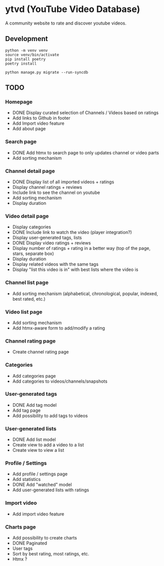 # ytvd (YouTube Video Database)

A community website to rate and discover youtube videos.

## Development

```
python -m venv venv
source venv/bin/activate
pip install poetry
poetry install
```

```
python manage.py migrate --run-syncdb
```

## TODO

### Homepage
- DONE Display curated selection of Channels / Videos based on ratings
- Add links to Github in footer
- Add Import video feature
- Add about page

### Search page
- DONE Add htmx to search page to only updates channel or video parts
- Add sorting mechanism

### Channel detail page
- DONE Display list of all imported videos + ratings
- Display channel ratings + reviews
- Include link to see the channel on youtube
- Add sorting mechanism
- Display duration

### Video detail page
- Display categories
- DONE Include link to watch the video (player integration?)
- Display user-generated tags, lists
- DONE Display video ratings + reviews
- Display number of ratings + rating in a better way (top of the page, stars, separate box)
- Display duration
- Display related videos with the same tags
- Display "list this video is in" with best lists where the video is

### Channel list page
- Add sorting mechanism (alphabetical, chronological, popular, indexed, best rated, etc.)

### Video list page
- Add sorting mechanism
- Add htmx-aware form to add/modify a rating

### Channel rating page
- Create channel rating page

### Categories
- Add categories page
- Add categories to videos/channels/snapshots

### User-generated tags
- DONE Add tag model
- Add tag page
- Add possibility to add tags to videos

### User-generated lists
- DONE Add list model
- Create view to add a video to a list
- Create view to view a list

### Profile / Settings
- Add profile / settings page
- Add statistics
- DONE Add "watched" model
- Add user-generated lists with ratings

### Import video
- Add import video feature

### Charts page
- Add possibility to create charts
- DONE Paginated
- User tags
- Sort by best rating, most ratings, etc.
- Htmx ?
